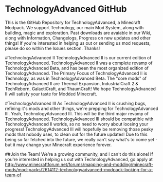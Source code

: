 # TechnologyAdvanced GitHub
This is the GitHub Repository for TechnologyAdvanced, a Minecraft Modpack. We support Technology, our main Mod System, along with building, magic and exploration. Past downloads are avaiable in our Wiki, along with Information, Changelogs, Progress on new updates and other things! If you're interested in helping us out or sending us mod requests, please do so within the Issues section. Thanks!

#TechnologyAdvanced II
TechnologyAdvanced II is our current edition of TechnologyAdvanced. TechnologyAdvanced II was a complete revamp of TechnologyAdvanced Beta, and has been the most organized edition of TechnologyAdvanced. The Primary Focus of TechnologyAdvanced II is Technology, as was in TechnologyAdvanced Beta. The "core mods" of TechnologyAdvanced II are Thermal Expansion, IndustrialCraft 2 & TechReborn, GalactiCraft, and ThaumCraft! We hope TechnologyAdvanced II will satisfy your taste for Modded Minecraft.

#TechnologyAdvanced III
As TechnologyAdvanced II is crushing bugs, refining it's mods and other things, we're prepping for TechnologyAdvanced III. Yeah, TechnologyAdvanced III. This will be the third major revamp of TechnologyAdvanced. TechnologyAdvanced III should be compatible with TechnologyAdvanced II worlds, so no need to worry about loosing your progress! TechnologyAdvanced III will hopefully be removing those pesky mods that nobody uses, to clean out for the future updates! Due to this being so far fetched into the future, we really can't say what's to come yet - but it may change your Minecraft experience forever.

##Join the Team!
We're a growing community, and I can't do this alone! If you're interested in helping us out with TechnologyAdvanced, go apply at http://www.minecraftforum.net/forums/mapping-and-modding/minecraft-mods/mod-packs/2614112-technologyadvanced-modpack-looking-for-a-team-of


